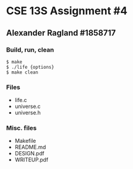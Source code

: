 # CSE 13S Assignment #4
## Alexander Ragland #1858717
### Build, run, clean
```
$ make
$ ./life {options}
$ make clean
```
### Files
- life.c
- universe.c
- universe.h
### Misc. files
- Makefile
- README.md
- DESIGN.pdf
- WRITEUP.pdf
